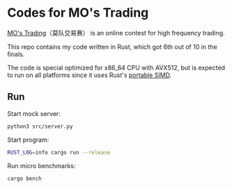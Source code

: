# Codes for MO's Trading

[MO's Trading]（莫队交易赛） is an online contest for high frequency trading.

This repo contains my code written in Rust, which got 6th out of 10 in the finals.

The code is special optimized for x86_64 CPU with AVX512, but is expected to run on all platforms since it uses Rust's [portable SIMD].

[MO's Trading]: ./txt/most.txt
[portable SIMD]: https://doc.rust-lang.org/nightly/std/simd/index.html

## Run

Start mock server:
```sh
python3 src/server.py
```

Start program:
```sh
RUST_LOG=info cargo run --release
```

Run micro benchmarks:
```sh
cargo bench
```
